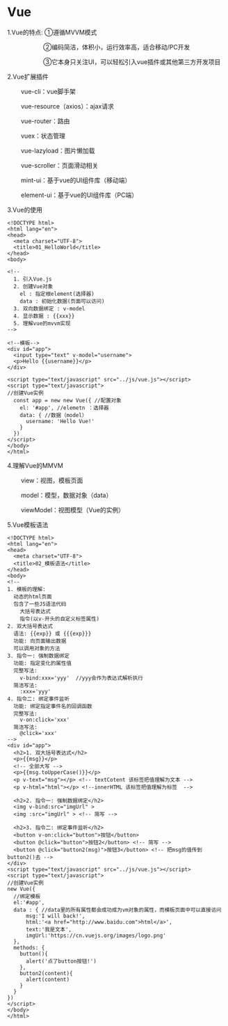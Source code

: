 # Vue

1.Vue的特点: ①遵循MVVM模式

                     ②编码简洁，体积小，运行效率高，适合移动/PC开发

                     ③它本身只关注UI，可以轻松引入vue插件或其他第三方开发项目

2.Vue扩展插件

        vue\-cli：vue脚手架

        vue\-resource（axios）：ajax请求

        vue\-router：路由

        vuex：状态管理

        vue\-lazyload：图片懒加载

        vue\-scroller：页面滑动相关

        mint\-ui：基于vue的UI组件库（移动端）

        element\-ui：基于vue的UI组件库（PC端）

3.Vue的使用

```
<!DOCTYPE html>
<html lang="en">
<head>
  <meta charset="UTF-8">
  <title>01_HelloWorld</title>
</head>
<body>

<!--
  1. 引入Vue.js
  2. 创建Vue对象
    el : 指定根element(选择器)
    data : 初始化数据(页面可以访问)
  3. 双向数据绑定 : v-model
  4. 显示数据 : {{xxx}}
  5. 理解vue的mvvm实现
-->

<!--模板-->
<div id="app">
  <input type="text" v-model="username">
  <p>Hello {{username}}</p>
</div>

<script type="text/javascript" src="../js/vue.js"></script>
<script type="text/javascript">
//创建Vue实例
  const app = new new Vue({ //配置对象
    el: '#app', //elemetn ：选择器
    data: { //数据（model）
      username: 'Hello Vue!'
    }
  })
</script>
</body>
</html>
```

4.理解Vue的MMVM

        view：视图，模板页面

        model：模型，数据对象（data）

        viewModel：视图模型（Vue的实例）

5.Vue模板语法

```
<!DOCTYPE html>
<html lang="en">
<head>
  <meta charset="UTF-8">
  <title>02_模板语法</title>
</head>
<body>
<!--
1. 模板的理解:
  动态的html页面
  包含了一些JS语法代码
    大括号表达式
    指令(以v-开头的自定义标签属性)
2. 双大括号表达式
  语法: {{exp}} 或 {{{exp}}}
  功能: 向页面输出数据
  可以调用对象的方法
3. 指令一: 强制数据绑定
  功能: 指定变化的属性值
  完整写法:
    v-bind:xxx='yyy'  //yyy会作为表达式解析执行
  简洁写法:
    :xxx='yyy'
4. 指令二: 绑定事件监听
  功能: 绑定指定事件名的回调函数
  完整写法:
    v-on:click='xxx'
  简洁写法:
    @click='xxx'
-->
<div id="app">
  <h2>1. 双大括号表达式</h2>
  <p>{{msg}}</p>
  <!-- 全部大写 -->
  <p>{{msg.toUpperCase()}}</p>
  <p v-text="msg"></p> <!-- textCotent 该标签把值理解为文本 -->
  <p v-html="html"></p> <!--innerHTML 该标签把值理解为标签  -->

  <h2>2. 指令一: 强制数据绑定</h2>
  <img v-bind:src="imgUrl" >
  <img :src="imgUrl" > <!-- 简写 -->

  <h2>3. 指令二: 绑定事件监听</h2>
  <button v-on:click="button">按钮</button>
  <button @click="button">按钮2</button> <!-- 简写 -->
  <button @click="button2(msg)">按钮3</button> <!-- 把msg的值传到button2()去 -->
</div>
<script type="text/javascript" src="../js/vue.js"></script>
<script type="text/javascript">
//创建Vue实例
new Vue({
  //绑定模板
  el:'#app',
  data : { //data里的所有属性都会成功成为vm对象的属性，而模板页面中可以直接访问
      msg:'I will back!',
      html:'<a href="http://www.baidu.com">html</a>',
      text:'我是文本',
      imgUrl:'https://cn.vuejs.org/images/logo.png'
  },
  methods: {
    button(){
      alert('点了button按钮!')
    },
    button2(content){
      alert(content)
    }
  }
})
</script>
</body>
</html>
```
